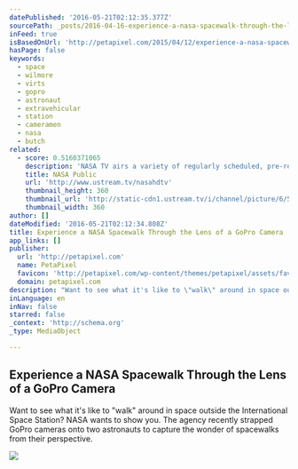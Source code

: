 ```yaml
---
datePublished: '2016-05-21T02:12:35.377Z'
sourcePath: _posts/2016-04-16-experience-a-nasa-spacewalk-through-the-lens-of-a-gopro-came.md
inFeed: true
isBasedOnUrl: 'http://petapixel.com/2015/04/12/experience-a-nasa-spacewalk-through-the-lens-of-a-gopro-camera/'
hasPage: false
keywords:
  - space
  - wilmore
  - virts
  - gopro
  - astronaut
  - extravehicular
  - station
  - cameramen
  - nasa
  - butch
related:
  - score: 0.5160371065
    description: 'NASA TV airs a variety of regularly scheduled, pre-recorded educational and public relations programming 24 hours a day on its various channels.'
    title: NASA Public
    url: 'http://www.ustream.tv/nasahdtv'
    thumbnail_height: 360
    thumbnail_url: 'http://static-cdn1.ustream.tv/i/channel/picture/6/5/4/0/6540154/6540154_nasatv_public_hr_1330361732,640x360,b:1.jpg'
    thumbnail_width: 360
author: []
dateModified: '2016-05-21T02:12:34.808Z'
title: Experience a NASA Spacewalk Through the Lens of a GoPro Camera
app_links: []
publisher:
  url: 'http://petapixel.com'
  name: PetaPixel
  favicon: 'http://petapixel.com/wp-content/themes/petapixel/assets/favicon.ico'
  domain: petapixel.com
description: "Want to see what it's like to \"walk\" around in space outside the International Space Station? NASA wants to show you. The agency recently strapped GoPro cameras onto two astronauts to capture the wonder of spacewalks from their perspective."
inLanguage: en
inNav: false
starred: false
_context: 'http://schema.org'
_type: MediaObject

---
```

<article style=""><h1>Experience a NASA Spacewalk Through the Lens of a GoPro Camera</h1><p>Want to see what it's like to "walk" around in space outside the International Space Station? NASA wants to show you. The agency recently strapped GoPro cameras onto two astronauts to capture the wonder of spacewalks from their perspective.</p><img src="http://petapixel.com/assets/uploads/2015/04/spacewalk.jpg" /></article>